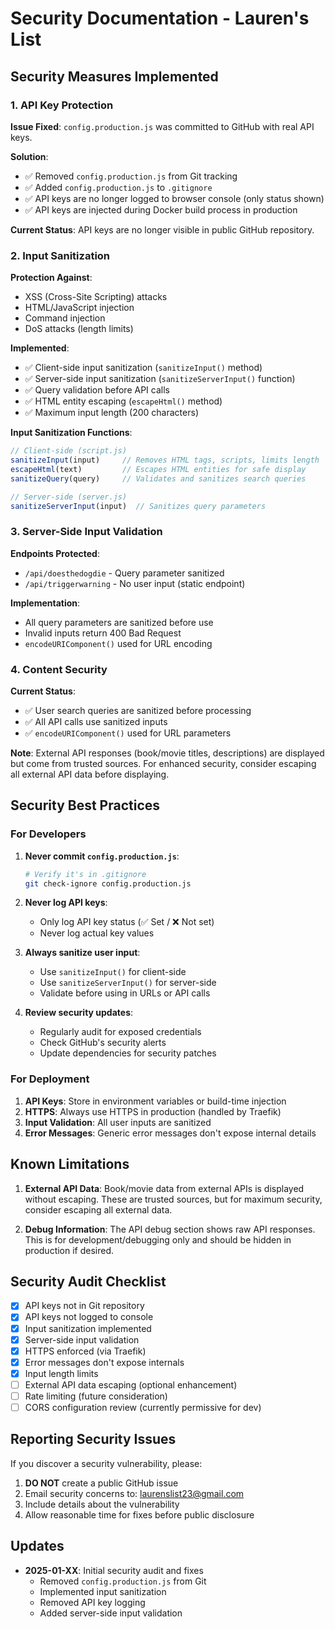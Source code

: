# Security Documentation - Lauren's List

## Security Measures Implemented

### 1. API Key Protection

**Issue Fixed**: `config.production.js` was committed to GitHub with real API keys.

**Solution**:
- ✅ Removed `config.production.js` from Git tracking
- ✅ Added `config.production.js` to `.gitignore`
- ✅ API keys are no longer logged to browser console (only status shown)
- ✅ API keys are injected during Docker build process in production

**Current Status**: API keys are no longer visible in public GitHub repository.

### 2. Input Sanitization

**Protection Against**:
- XSS (Cross-Site Scripting) attacks
- HTML/JavaScript injection
- Command injection
- DoS attacks (length limits)

**Implemented**:
- ✅ Client-side input sanitization (`sanitizeInput()` method)
- ✅ Server-side input sanitization (`sanitizeServerInput()` function)
- ✅ Query validation before API calls
- ✅ HTML entity escaping (`escapeHtml()` method)
- ✅ Maximum input length (200 characters)

**Input Sanitization Functions**:
```javascript
// Client-side (script.js)
sanitizeInput(input)     // Removes HTML tags, scripts, limits length
escapeHtml(text)         // Escapes HTML entities for safe display
sanitizeQuery(query)     // Validates and sanitizes search queries

// Server-side (server.js)
sanitizeServerInput(input)  // Sanitizes query parameters
```

### 3. Server-Side Input Validation

**Endpoints Protected**:
- `/api/doesthedogdie` - Query parameter sanitized
- `/api/triggerwarning` - No user input (static endpoint)

**Implementation**:
- All query parameters are sanitized before use
- Invalid inputs return 400 Bad Request
- `encodeURIComponent()` used for URL encoding

### 4. Content Security

**Current Status**:
- ✅ User search queries are sanitized before processing
- ✅ All API calls use sanitized inputs
- ✅ `encodeURIComponent()` used for URL parameters

**Note**: External API responses (book/movie titles, descriptions) are displayed but come from trusted sources. For enhanced security, consider escaping all external API data before displaying.

## Security Best Practices

### For Developers

1. **Never commit `config.production.js`**:
   ```bash
   # Verify it's in .gitignore
   git check-ignore config.production.js
   ```

2. **Never log API keys**:
   - Only log API key status (✅ Set / ❌ Not set)
   - Never log actual key values

3. **Always sanitize user input**:
   - Use `sanitizeInput()` for client-side
   - Use `sanitizeServerInput()` for server-side
   - Validate before using in URLs or API calls

4. **Review security updates**:
   - Regularly audit for exposed credentials
   - Check GitHub's security alerts
   - Update dependencies for security patches

### For Deployment

1. **API Keys**: Store in environment variables or build-time injection
2. **HTTPS**: Always use HTTPS in production (handled by Traefik)
3. **Input Validation**: All user inputs are sanitized
4. **Error Messages**: Generic error messages don't expose internal details

## Known Limitations

1. **External API Data**: Book/movie data from external APIs is displayed without escaping. These are trusted sources, but for maximum security, consider escaping all external data.

2. **Debug Information**: The API debug section shows raw API responses. This is for development/debugging only and should be hidden in production if desired.

## Security Audit Checklist

- [x] API keys not in Git repository
- [x] API keys not logged to console
- [x] Input sanitization implemented
- [x] Server-side input validation
- [x] HTTPS enforced (via Traefik)
- [x] Error messages don't expose internals
- [x] Input length limits
- [ ] External API data escaping (optional enhancement)
- [ ] Rate limiting (future consideration)
- [ ] CORS configuration review (currently permissive for dev)

## Reporting Security Issues

If you discover a security vulnerability, please:
1. **DO NOT** create a public GitHub issue
2. Email security concerns to: laurenslist23@gmail.com
3. Include details about the vulnerability
4. Allow reasonable time for fixes before public disclosure

## Updates

- **2025-01-XX**: Initial security audit and fixes
  - Removed `config.production.js` from Git
  - Implemented input sanitization
  - Removed API key logging
  - Added server-side input validation

